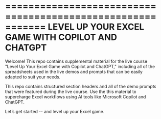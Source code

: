 ===========================================================
  LEVEL UP YOUR EXCEL GAME WITH COPILOT AND CHATGPT
===========================================================

Welcome! This repo contains supplemental material for the live course  
"Level Up Your Excel Game with Copilot and ChatGPT," including all
of the spreadsheets used in the live demos and prompts that can be
easily adapted to suit your needs.

This repo contains structured section headers and all of the demo
prompts that were featured during the live course. Use the this
material to supercharge Excel workflows using AI tools like Microsoft
Copilot and ChatGPT.

Let’s get started -- and level up your Excel game.
